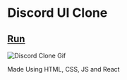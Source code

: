 
# Discord UI Clone

## [Run](https://discord-ui-clone-three.vercel.app/)

![Discord Clone Gif ](https://user-images.githubusercontent.com/83122406/179514839-e0e2e605-026c-45fd-bf07-8b1564a3095d.gif)

Made Using HTML, CSS, JS and React
